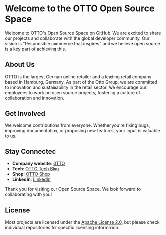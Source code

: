 # Welcome to the OTTO Open Source Space

Welcome to OTTO's Open Source Space on GitHub! We are excited to share our projects and collaborate with the global developer community. Our vision is "Responsible commerce that inspires" and we believe open source is a key part of achieving this.

## About Us

OTTO is the largest German online retailer and a leading retail company based in Hamburg, Germany. As part of the Otto Group, we are committed to innovation and sustainability in the retail sector. We encourage our employees to work on open source projects, fostering a culture of collaboration and innovation.

## Get Involved

We welcome contributions from everyone. Whether you're fixing bugs, improving documentation, or proposing new features, your input is valuable to us.

## Stay Connected

- **Company website**: [OTTO](https://www.otto.de/unternehmen)
- **Tech**: [OTTO Tech Blog](https://dev.otto.de)
- **Shop**: [OTTO Shop](https://www.otto.de)
- **LinkedIn**: [LinkedIn](https://www.linkedin.com/company/otto-gmbh-&-co-kg)

Thank you for visiting our Open Source Space. We look forward to collaborating with you!

## License

Most projects are licensed under the [Apache License 2.0](LICENSE), but please check individual repositories for specific licensing information.


<!--

**Here are some ideas to get you started:**

🙋‍♀️ A short introduction - what is your organization all about?
🌈 Contribution guidelines - how can the community get involved?
👩‍💻 Useful resources - where can the community find your docs? Is there anything else the community should know?
🍿 Fun facts - what does your team eat for breakfast?
🧙 Remember, you can do mighty things with the power of [Markdown](https://docs.github.com/github/writing-on-github/getting-started-with-writing-and-formatting-on-github/basic-writing-and-formatting-syntax)
-->
